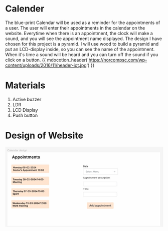 # Calender

The blue-print Calendar will be used as a reminder for the appointments of a user. The user will enter their
appointments in the calendar on the website. Everytime when there is an appointment, the clock will make a sound, and
you will see the appointment name displayed. The design I have chosen for this project is a pyramid. I will use wood to 
build a pyramid and put an LCD-display inside, so you can see the name of the appointment. When it's time a sound will be
heard and you can turn off the sound if you click on a button.
{{ mdocotion_header('https://norcompsc.com/wp-content/uploads/2016/11/header-iot.jpg') }}

# Materials
1. Active buzzer
2. LDR 
3. LCD Display 
4. Push button

# Design of Website
![Calender-design](assets/Calendar-design.jpg)